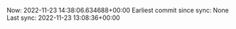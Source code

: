Now: 2022-11-23 14:38:06.634688+00:00 Earliest commit since sync: None Last sync: 2022-11-23 13:08:36+00:00
